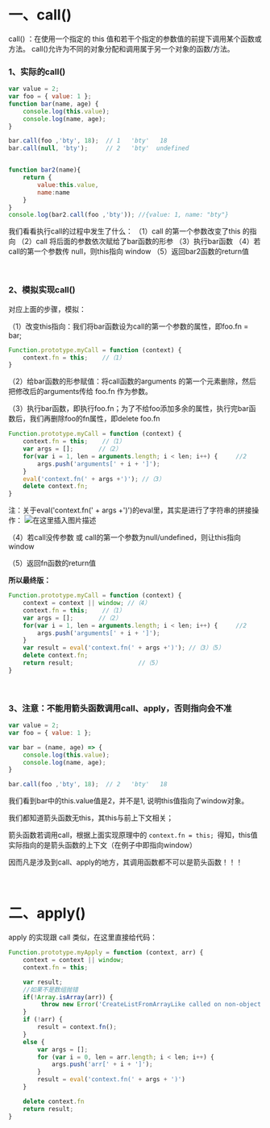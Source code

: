 # 一、call()
call() ：在使用一个指定的 this 值和若干个指定的参数值的前提下调用某个函数或方法。
call()允许为不同的对象分配和调用属于另一个对象的函数/方法。

### 1、实际的call()

```javascript
var value = 2;
var foo = { value: 1 };
function bar(name, age) {
	console.log(this.value);
	console.log(name, age);
}

bar.call(foo ,'bty', 18);  // 1   'bty'   18
bar.call(null, 'bty');     // 2   'bty'  undefined


function bar2(name){
	return {
		value:this.value,
		name:name
	}
}
console.log(bar2.call(foo ,'bty')); //{value: 1, name: "bty"}
```
我们看看执行call的过程中发生了什么：
（1）call 的第一个参数改变了this 的指向
（2）call 将后面的参数依次赋给了bar函数的形参
（3）执行bar函数
（4）若call的第一个参数传 null，则this指向 window
（5）返回bar2函数的return值

<br>

### 2、模拟实现call()
对应上面的步骤，模拟：

（1）改变this指向：我们将bar函数设为call的第一个参数的属性，即foo.fn = bar;

```javascript
Function.prototype.myCall = function (context) {
    context.fn = this;    //（1）
}
```
（2）给bar函数的形参赋值：将call函数的arguments 的第一个元素删除，然后把修改后的arguments传给 foo.fn 作为参数。

（3）执行bar函数，即执行foo.fn；为了不给foo添加多余的属性，执行完bar函数后，我们再删除foo的fn属性，即delete foo.fn
```javascript
Function.prototype.myCall = function (context) {
    context.fn = this;    //（1）
    var args = [];	     //（2）
    for(var i = 1, len = arguments.length; i < len; i++) {     //2
        args.push('arguments[' + i + ']');
    }
    eval('context.fn(' + args +')'); //（3）
    delete context.fn;
}
```
注：关于eval('context.fn(' + args +')')的eval里，其实是进行了字符串的拼接操作：
![在这里插入图片描述](https://img-blog.csdnimg.cn/20181214142917369.png)

（4）若call没传参数 或 call的第一个参数为null/undefined，则让this指向window

（5）返回fn函数的return值

**所以最终版：**

```javascript
Function.prototype.myCall = function (context) {
    context = context || window; //（4）
    context.fn = this;    //（1）
    var args = [];	     //（2）
    for(var i = 1, len = arguments.length; i < len; i++) {     //2
        args.push('arguments[' + i + ']');
    }
    var result = eval('context.fn(' + args +')'); //（3）（5）
    delete context.fn;
    return result;                  //（5）
}
```

<br>

### 3、注意：不能用箭头函数调用call、apply，否则指向会不准




```javascript
var value = 2;
var foo = { value: 1 };

var bar = (name, age) => {
    console.log(this.value);
    console.log(name, age);
}

bar.call(foo ,'bty', 18);  // 2   'bty'   18
```
我们看到bar中的this.value值是2，并不是1, 说明this值指向了window对象。

我们都知道箭头函数无this，其this与前上下文相关；

箭头函数若调用call，根据上面实现原理中的 `context.fn = this; `得知，this值实际指向的是箭头函数的上下文（在例子中即指向window）

因而凡是涉及到call、apply的地方，其调用函数都不可以是箭头函数！！！

<br>

# 二、apply()
apply 的实现跟 call 类似，在这里直接给代码：

```javascript
Function.prototype.myApply = function (context, arr) {
    context = context || window;
    context.fn = this;

    var result;
    //如果不是数组抛错
    if(!Array.isArray(arr)) {
    	 throw new Error('CreateListFromArrayLike called on non-object');
    }
    if (!arr) {
        result = context.fn();
    }
    else {
        var args = [];
        for (var i = 0, len = arr.length; i < len; i++) {
            args.push('arr[' + i + ']');
        }
        result = eval('context.fn(' + args + ')')
    }

    delete context.fn
    return result;
}
```
